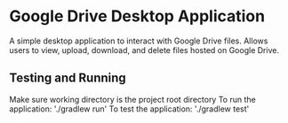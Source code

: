 # Google Drive Desktop Application

A simple desktop application to interact with Google Drive files. Allows users to view, upload, download, and delete 
files hosted on Google Drive. 

## Testing and Running
Make sure working directory is the project root directory
To run the application: './gradlew run'
To test the application: './gradlew test'
